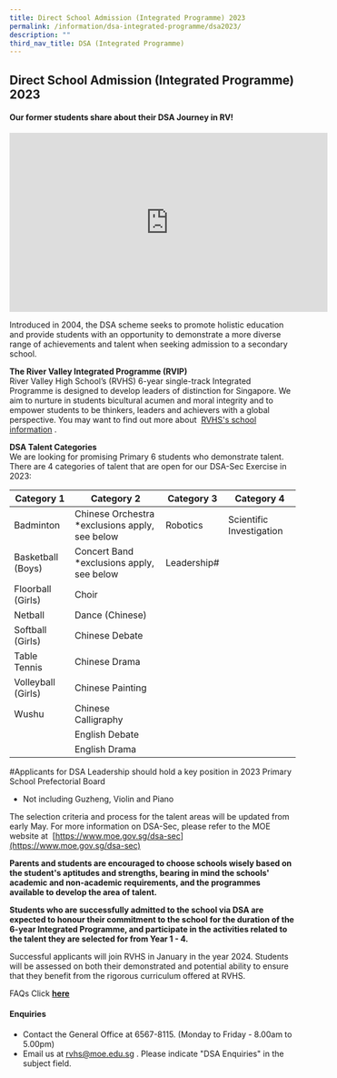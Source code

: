 ```yaml
---
title: Direct School Admission (Integrated Programme) 2023
permalink: /information/dsa-integrated-programme/dsa2023/
description: ""
third_nav_title: DSA (Integrated Programme)
---
```

## Direct School Admission (Integrated Programme) 2023

#### Our former students share about their DSA Journey in RV!

<iframe width="560" height="315" src="https://www.youtube.com/embed/4vca6BI44wY" title="DSA" frameborder="0" allow="accelerometer; autoplay; clipboard-write; encrypted-media; gyroscope; picture-in-picture" allowfullscreen=""></iframe>

Introduced in 2004, the DSA scheme seeks to promote holistic education and provide students with an opportunity to demonstrate a more diverse range of achievements and talent when seeking admission to a secondary school.

**The River Valley Integrated Programme (RVIP)**<br>
River Valley High School’s (RVHS) 6-year single-track Integrated Programme is designed to develop leaders of distinction for Singapore. We aim to nurture in students bicultural acumen and moral integrity and to empower students to be thinkers, leaders and achievers with a global perspective. You may want to find out more about&nbsp;&nbsp;[RVHS's school information](/about-rv/awcei/)&nbsp;.

**DSA Talent Categories**<br>
We are looking for promising Primary 6 students who demonstrate talent. There are 4 categories of talent that are open for our DSA-Sec Exercise in 2023:



| Category 1 | Category 2 | Category 3 | Category 4 |
| -------- | -------- | -------- | -------- |
| Badminton     | Chinese Orchestra *exclusions apply, see below     | Robotics     | Scientific Investigation |
| Basketball (Boys) | Concert Band *exclusions apply, see below | Leadership# |  |
| Floorball (Girls)     | Choir   |      |   |
| Netball    | Dance (Chinese)   |      |   |
| Softball (Girls)    | Chinese Debate  |      |   |
| Table Tennis    | Chinese Drama |      |   |
| Volleyball (Girls)   | Chinese Painting |      |   |
| Wushu  | Chinese Calligraphy |      |   |
|   | English Debate |      |   |
|   | English Drama |      |   |

#Applicants for DSA Leadership should hold a key position in 2023 Primary School Prefectorial Board

* Not including Guzheng, Violin and Piano

The selection criteria and process for the talent areas will be updated from early May. For more information on DSA-Sec, please refer to the MOE website at  &nbsp;[https://www.moe.gov.sg/dsa-sec](https://www.moe.gov.sg/dsa-sec)

**Parents and students are encouraged to choose schools wisely based on the student's aptitudes and strengths, bearing in mind the schools' academic and non-academic requirements, and the programmes available to develop the area of talent.**&nbsp;

**Students who are successfully admitted to the school via DSA are expected to honour their commitment to the school for the duration of the 6-year Integrated Programme, and participate in the activities related to the talent they are selected for from Year 1 - 4.**&nbsp;

Successful applicants will join RVHS in January in the year 2024. Students will be assessed on both their demonstrated and potential ability to ensure that they benefit from the rigorous curriculum offered at RVHS.

FAQs Click&nbsp;**[here](/information/faqs/)**

#### Enquiries

*   Contact the General Office at 6567-8115. (Monday to Friday - 8.00am to 5.00pm)
*   Email us at&nbsp;[rvhs@moe.edu.sg](mailto:rvhs@moe.edu.sg)&nbsp;. Please indicate "DSA Enquiries" in the subject field.